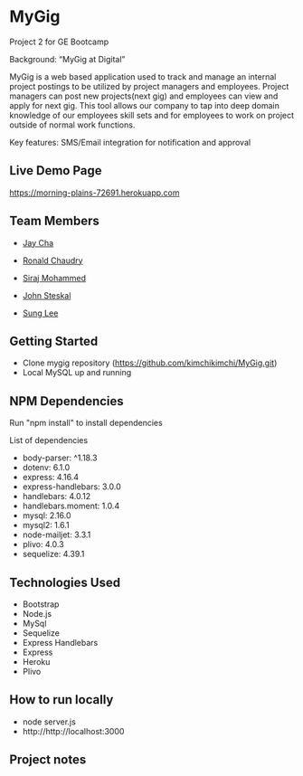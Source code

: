 # MyGig
Project 2 for GE Bootcamp

Background:
“MyGig at Digital”

MyGig is a web based application used to track and manage an internal project postings to be utilized by project managers and employees.  Project managers can post new projects(next gig) and employees can view and apply for next gig.   This tool allows our company to tap into deep domain knowledge of our employees skill sets and for employees to work on project outside of normal work functions.  

Key features:
SMS/Email integration for notification and approval 

## Live Demo Page

 https://morning-plains-72691.herokuapp.com

## Team Members
- [Jay Cha](https://www.linkedin.com/in/jay-cha-b8329714/)

- [Ronald Chaudry](https://www.linkedin.com/in/rchaud03/)

- [Siraj Mohammed](https://www.linkedin.com/in/sirajurrahman/) 

- [John Steskal](https://www.linkedin.com/in/johnsteskal/) 

- [Sung Lee](https://www.linkedin.com/in/sunglee/) 


## Getting Started

- Clone mygig repository (https://github.com/kimchikimchi/MyGig.git) 
- Local MySQL up and running

## NPM Dependencies

Run "npm install" to install dependencies

List of dependencies
- body-parser: ^1.18.3
- dotenv: 6.1.0
- express: 4.16.4
- express-handlebars: 3.0.0
- handlebars: 4.0.12
- handlebars.moment: 1.0.4
- mysql: 2.16.0
- mysql2: 1.6.1
- node-mailjet: 3.3.1
- plivo: 4.0.3
- sequelize: 4.39.1


## Technologies Used
- Bootstrap
- Node.js
- MySql
- Sequelize
- Express Handlebars
- Express
- Heroku
- Plivo

## How to run locally
- node server.js
- http://http://localhost:3000



## Project notes
